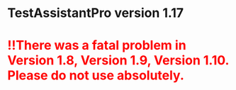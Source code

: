 # TestAssistantPro version 1.17

# <span style="color:red">!!There was a fatal problem in Version 1.8, Version 1.9, Version 1.10. Please do not use absolutely.</span>

